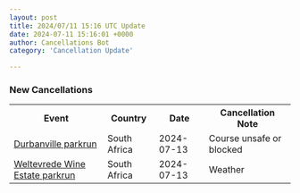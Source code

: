 ```yaml
---
layout: post
title: 2024/07/11 15:16 UTC Update
date: 2024-07-11 15:16:01 +0000
author: Cancellations Bot
category: 'Cancellation Update'

---
```


<h3>New Cancellations</h3>
<div class='hscrollable'>
<table style='width: 100%'>
    <tr>
        <th>Event</th>
        <th>Country</th>
        <th>Date</th>
        <th>Cancellation Note</th>
    </tr>
    <tr>
        <td><a href="https://www.parkrun.co.za/durbanville">Durbanville parkrun</a></td>
        <td>South Africa</td>
        <td>2024-07-13</td>
        <td>Course unsafe or blocked</td>
    </tr>
    <tr>
        <td><a href="https://www.parkrun.co.za/weltevredewineestate">Weltevrede Wine Estate parkrun</a></td>
        <td>South Africa</td>
        <td>2024-07-13</td>
        <td>Weather</td>
    </tr>
</table>
</div>
